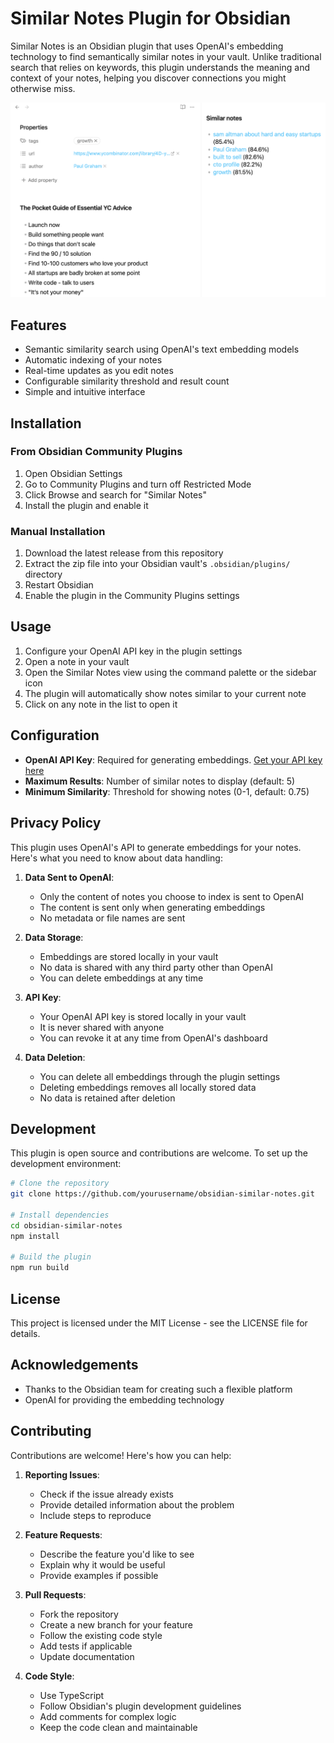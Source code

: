 # Similar Notes Plugin for Obsidian

Similar Notes is an Obsidian plugin that uses OpenAI's embedding technology to find semantically similar notes in your vault. Unlike traditional search that relies on keywords, this plugin understands the meaning and context of your notes, helping you discover connections you might otherwise miss.

![Screenshot of Similar Notes Plugin](similar-notes.png)

## Features

- Semantic similarity search using OpenAI's text embedding models
- Automatic indexing of your notes
- Real-time updates as you edit notes
- Configurable similarity threshold and result count
- Simple and intuitive interface

## Installation

### From Obsidian Community Plugins

1. Open Obsidian Settings
2. Go to Community Plugins and turn off Restricted Mode
3. Click Browse and search for "Similar Notes"
4. Install the plugin and enable it

### Manual Installation

1. Download the latest release from this repository
2. Extract the zip file into your Obsidian vault's `.obsidian/plugins/` directory
3. Restart Obsidian
4. Enable the plugin in the Community Plugins settings

## Usage

1. Configure your OpenAI API key in the plugin settings
2. Open a note in your vault
3. Open the Similar Notes view using the command palette or the sidebar icon
4. The plugin will automatically show notes similar to your current note
5. Click on any note in the list to open it

## Configuration

- **OpenAI API Key**: Required for generating embeddings. [Get your API key here](https://platform.openai.com/account/api-keys)
- **Maximum Results**: Number of similar notes to display (default: 5)
- **Minimum Similarity**: Threshold for showing notes (0-1, default: 0.75)

## Privacy Policy

This plugin uses OpenAI's API to generate embeddings for your notes. Here's what you need to know about data handling:

1. **Data Sent to OpenAI**:
   - Only the content of notes you choose to index is sent to OpenAI
   - The content is sent only when generating embeddings
   - No metadata or file names are sent

2. **Data Storage**:
   - Embeddings are stored locally in your vault
   - No data is shared with any third party other than OpenAI
   - You can delete embeddings at any time

3. **API Key**:
   - Your OpenAI API key is stored locally in your vault
   - It is never shared with anyone
   - You can revoke it at any time from OpenAI's dashboard

4. **Data Deletion**:
   - You can delete all embeddings through the plugin settings
   - Deleting embeddings removes all locally stored data
   - No data is retained after deletion

## Development

This plugin is open source and contributions are welcome. To set up the development environment:

```bash
# Clone the repository
git clone https://github.com/yourusername/obsidian-similar-notes.git

# Install dependencies
cd obsidian-similar-notes
npm install

# Build the plugin
npm run build
```

## License

This project is licensed under the MIT License - see the LICENSE file for details.

## Acknowledgements

- Thanks to the Obsidian team for creating such a flexible platform
- OpenAI for providing the embedding technology

## Contributing

Contributions are welcome! Here's how you can help:

1. **Reporting Issues**:
   - Check if the issue already exists
   - Provide detailed information about the problem
   - Include steps to reproduce

2. **Feature Requests**:
   - Describe the feature you'd like to see
   - Explain why it would be useful
   - Provide examples if possible

3. **Pull Requests**:
   - Fork the repository
   - Create a new branch for your feature
   - Follow the existing code style
   - Add tests if applicable
   - Update documentation

4. **Code Style**:
   - Use TypeScript
   - Follow Obsidian's plugin development guidelines
   - Add comments for complex logic
   - Keep the code clean and maintainable 